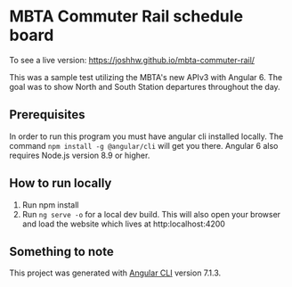 # MBTA Commuter Rail schedule board
To see a live version: https://joshhw.github.io/mbta-commuter-rail/

This was a sample test utilizing the MBTA's new APIv3 with Angular 6. The goal was to show North and South Station departures throughout the day.

## Prerequisites
In order to run this program you must have angular cli installed locally. The command `npm install -g @angular/cli` will get you there. Angular 6 also requires Node.js version 8.9 or higher.

## How to run locally
1. Run npm install
2. Run `ng serve -o` for a local dev build. This will also open your browser and load the website which lives at http:localhost:4200
## Something to note

This project was generated with [Angular CLI](https://github.com/angular/angular-cli) version 7.1.3.
